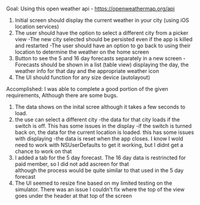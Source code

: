 Goal:
  Using this open weather api - https://openweathermap.org/api

  1. Initial screen should display the current weather in your city (using iOS location services)
  2. The user should have the option to select a different city from a picker view
    -The new city selected should be persisted even if the app is killed and restarted
    -The user should have an option to go back to using their location to determine the weather on the home screen
  3. Button to see the 5 and 16 day forecasts separately in a new screen
    -Forecasts should be shown in a list (table view) displaying the day, the weather info for that day and the appropriate weather icon
  4. The UI should function for any size device (autolayout)

Accomplished:
  I was able to complete a good portion of the given requirements, Although there are some bugs.
  
  1. The data shows on the inital scree although it takes a few seconds to load. 
  2. the use can select a different city
      -the data for that city loads if the switch is off. This has some issues in the display
      -if the switch is turned back on, the data for the current location is loaded. this has some issues with displaying
      -the data is reset when the app closes. I know I wold need to work with NSUserDefaults to get it working,
          but I didnt get a chance to work on that
  3. I added a tab for the 5 day forecast. The 16 day data is restrincted for paid member, so I did not add ascreen for that  
        although the process would be quite similar to that used in the 5 day forecast
  4. The UI seemed to resize fine based on my limited testing on the simulator. There was an issue I couldn't fix 
        where the top of the view goes under the header at that top of the screen
    
